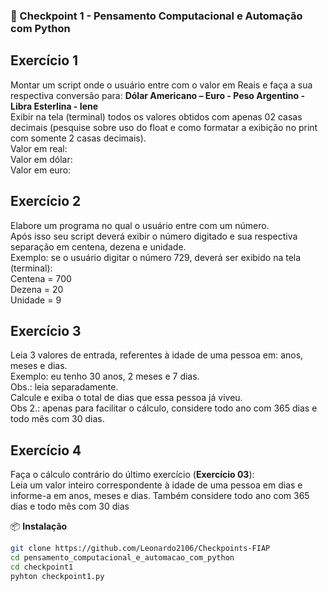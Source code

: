 ### 🎇 Checkpoint 1 - Pensamento Computacional e Automação com Python

## Exercício 1
Montar um script onde o usuário entre com o valor em Reais e faça a sua
respectiva conversão para:
**Dólar Americano – Euro - Peso Argentino - Libra Esterlina - Iene**  
Exibir na tela (terminal) todos os valores obtidos com apenas 02 casas decimais
(pesquise sobre uso do float e como formatar a exibição no print com somente 2
casas decimais).  
Valor em real:  
Valor em dólar:  
Valor em euro:  

## Exercício 2
Elabore um programa no qual o usuário entre com um número.  
Após isso seu script deverá exibir o número digitado e sua respectiva separação
em centena, dezena e unidade.  
Exemplo: se o usuário digitar o número 729, deverá ser exibido na tela (terminal):  
Centena = 700  
Dezena = 20  
Unidade = 9  

## Exercício 3
Leia 3 valores de entrada, referentes à idade de uma pessoa em: anos, meses e
dias.  
Exemplo: eu tenho 30 anos, 2 meses e 7 dias.  
Obs.: leia separadamente.  
Calcule e exiba o total de dias que essa pessoa já viveu.  
Obs 2.: apenas para facilitar o cálculo, considere todo ano com 365 dias e todo
mês com 30 dias.  

## Exercício 4
Faça o cálculo contrário do último exercício (**Exercício 03**):  
Leia um valor inteiro correspondente à idade de uma pessoa em dias e informe-a
em anos, meses e dias. Também considere todo ano com 365 dias e todo mês
com 30 dias

📦 **Instalação**  
```bash
git clone https://github.com/Leonardo2106/Checkpoints-FIAP 
cd pensamento_computacional_e_automacao_com_python
cd checkpoint1
pyhton checkpoint1.py